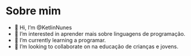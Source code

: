 # Sobre mim

- 👋 Hi, I’m @KetlinNunes
- 👀 I’m interested in  aprender mais sobre linguagens de programação.
- 🌱 I’m currently learning  a programar.
- 💞️ I’m looking to collaborate on  na educação de crianças e jovens.

<!---
KetlinNunes/KetlinNunes is a ✨ special ✨ repository because its `README.md` (this file) appears on your GitHub profile.
You can click the Preview link to take a look at your changes.
--->
